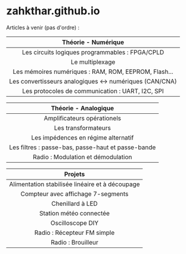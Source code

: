 # zahkthar.github.io

Articles à venir (pas d'ordre) :

| Théorie - Numérique                                     |
| :-----------------------------------------------------: |
| Les circuits logiques programmables : FPGA/CPLD         |
| Le multiplexage                                         |
| Les mémoires numériques : RAM, ROM, EEPROM, Flash...    |
| Les convertisseurs analogiques <-> numériques (CAN/CNA) |
| Les protocoles de communication : UART, I2C, SPI        |

| Théorie - Analogique                               |
| :------------------------------------------------: |
| Amplificateurs opérationels                        |
| Les transformateurs                                |
| Les impédences en régime alternatif                |
| Les filtres : passe-bas, passe-haut et passe-bande |
| Radio : Modulation et démodulation                 |

| Projets                                         |
| :---------------------------------------------: |
| Alimentation stabilisée linéaire et à découpage |
| Compteur avec affichage 7-segments              |
| Chenillard à LED                                |
| Station météo connectée                         |
| Oscilloscope DIY                                |
| Radio : Récepteur FM simple                     |
| Radio : Brouilleur                              |
